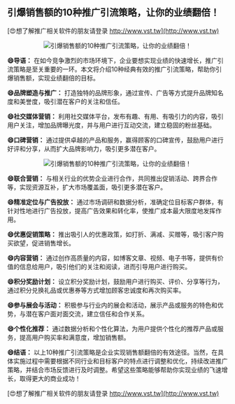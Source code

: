 ## **引爆销售额的10种推广引流策略，让你的业绩翻倍！**

[😍想了解推广相关软件的朋友请登录 http://www.vst.tw](http://www.vst.tw)

 <center><img src="https://vst.tw/MP4/tuiguang/png/3.png" alt="引爆销售额的10种推广引流策略，让你的业绩翻倍！"></center>

**😄导语：**
在如今竞争激烈的市场环境下，企业要想实现业绩的快速增长，推广引流策略是至关重要的一环。本文将介绍10种经典有效的推广引流策略，帮助你引爆销售额，实现业绩翻倍的目标。

**😄品牌塑造与推广：**
打造独特的品牌形象，通过宣传、广告等方式提升品牌知名度和美誉度，吸引潜在客户的关注和信任。

**😄社交媒体营销：**
利用社交媒体平台，发布有趣、有用、有吸引力的内容，吸引用户关注，增加品牌曝光度，并与用户进行互动交流，建立稳固的粉丝基础。

**😄口碑营销：**
通过提供卓越的产品和服务，赢得顾客的口碑宣传，鼓励用户进行好评和分享，从而扩大品牌影响力，吸引更多潜在客户。

 <center><img src="https://vst.tw/MP4/tuiguang/png/0.png" alt="引爆销售额的10种推广引流策略，让你的业绩翻倍！"></center>

**😄联合营销：**
与相关行业的优势企业进行合作，共同推出促销活动、跨界合作等，实现资源互补，扩大市场覆盖面，吸引更多潜在客户。

**😄精准定位与广告投放：**
通过市场调研和数据分析，准确定位目标客户群体，有针对性地进行广告投放，提高广告效果和转化率，使推广成本最大限度地发挥作用。

**😄优惠促销策略：**
推出吸引人的优惠政策，如打折、满减、买赠等，吸引客户购买欲望，促进销售增长。

**😄内容营销：**
通过创作高质量的内容，如博客文章、视频、电子书等，提供有价值的信息给用户，吸引他们的关注和阅读，进而引导用户进行购买。

**😄积分奖励计划：**
设立积分奖励计划，鼓励用户进行购买、评价、分享等行为，通过积分兑换礼品或优惠券等方式增加顾客忠诚度和再次购买率。

**😄参与展会与活动：**
积极参与行业内的展会和活动，展示产品或服务的特色和优势，与潜在客户面对面交流，建立信任和合作关系。

**😄个性化推荐：**
通过数据分析和个性化算法，为用户提供个性化的推荐产品或服务，提高用户购买率和满意度，增加销售额。

**😄结语：**
以上10种推广引流策略是企业实现销售额翻倍的有效途径。当然，在具体实施过程中需要根据不同行业和目标客户的特点进行调整和优化，持续改进推广策略，并结合市场反馈进行及时调整。希望这些策略能够帮助你实现业绩的飞速增长，取得更大的商业成功！

[😍想了解推广相关软件的朋友请登录 http://www.vst.tw](http://www.vst.tw)




